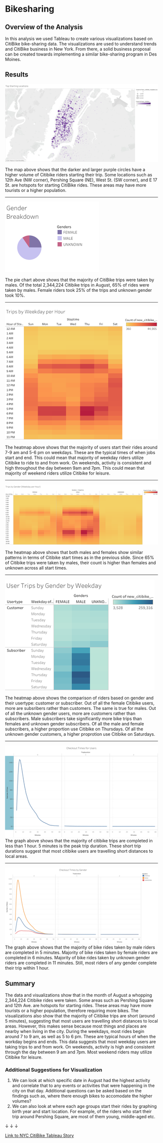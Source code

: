 # Bikesharing

## Overview of the Analysis 
In this analysis we used Tableau to create various visualizations based on CitiBike bike-sharing data. The visualizations are used to understand trends and CitiBike business in New York. From there, a solid business proposal can be created towards implementing a similar bike-sharing program in Des Moines. 

## Results 

![Top Starting Locations](Images/Top_Starting_Locations.png)

The map above shows that the darker and larger purple circles have a higher volume of Citibike riders starting their trip. Some locations such as 12th Ave (NW corner), Pershing Square (NE), West St. (SW corner), and E 17 St. are hotspots for starting CitiBike rides. These areas may have more tourists or a higher population. 

----
![Gender Breakdown](Images/Gender_Breakdown.png)

The pie chart above shows that the majority of CitiBike trips were taken by males. Of the total 2,344,224 Citibike trips in August, 65% of rides were taken by males. Female riders took 25% of the trips and unknown gender took 10%. 

----
![Trips by Weekdays](Images/Trips_Weekday.png)

The heatmap above shows that the majority of users start their rides around 7-9 am and 5-6 pm on weekdays. These are the typical times of when jobs start and end. This could mean that majority of weekday riders utilize Citibike to ride to and from work. On weekends, activity is consistent and high throughout the day between 9am and 7pm. This could mean that majority of weekend riders utilize Citibike for leisure. 

----
![Trips by Gender](Images/Trips_Gender.png)

The heatmap above shows that both males and females show similar patterns in terms of Citibike start times as in the previous slide.  Since 65% of Citibike trips were taken by males, their count is higher than females and unknown across all start times.

----
![User Trips](Images/User_Trips.png)

The heatmap above shows the comparison of riders based on gender and their usertype: customer or subscriber. Out of all the female Citibike users, more are subsribers rather than customers. The same is true for males. Out of all the unknown gender users, more are customers rather than subscribers. Male subscribers take significantly more bike trips than females and unknown gender subscribers. Of all the male and female subscribers, a higher proportion use Citibike on Thursdays. Of all the unknown gender customers, a higher proprotion use Citibike on Saturdays. 

----
![Checkout Time by Users](Images/Checkout_Times_Users.png)
The graph above shows that the majority of citibike trips  are completed in less than 1 hour. 5 minutes is the peak trip duration. These short trip durations suggest that most citibike users are travelling short distances to local areas.  

----
![Checkout Time by Gender](Images/Checkout_Times_Gender.png)
The graph above shows that the majority of bike rides taken by male riders are completed in 5 minutes. Majority of bike rides taken by female riders are completed in 6 minutes. Majority of bike rides taken by unknown gender riders are completed in 11 minutes. Still, most riders of any gender complete their trip within 1 hour. 

## Summary 

The data and visualizations show that in the month of August a whopping 2,344,224 Citibike rides were taken. Some areas such as Pershing Square and 12th Ave. are hotspots for starting rides. These areas may have more tourists or a higher population, therefore requiring more bikes. The visualizations also show that the majority of Citibike trips are short (around 5 minutes), suggesting that most users are travelling short distances to local areas. However, this makes sense because most things and places are nearby when living in the city. During the weekdays, most rides begin around 7 to 9 am, as well as 5 to 6 pm. These are typical hours of when the workday begins and ends. This data suggests that most weekday users are taking trips to and from work. On weekends, activity is high and consistent through the day between 9 am and 7pm. Most weekend riders may utilize Citibike for leisure. 

### Additional Suggestions for Visualization

1) We can look at which specific date in August had the highest activity and correlate that to any events or activities that were happening in the city on that day. Additional questions can be asked based on the findings such as, where there enough bikes to accomodate the higher volumes? 
2) We can also look at where each age groups start their rides by graphing birth year and start location. For example, of the riders who start their trip around Pershing Square, are most of them young, middle-aged etc. 

&#8595; &#8595; &#8595;

[Link to NYC CitiBike Tableau Story](https://public.tableau.com/shared/G9HHDW6Y9?:display_count=n&:origin=viz_share_link)


